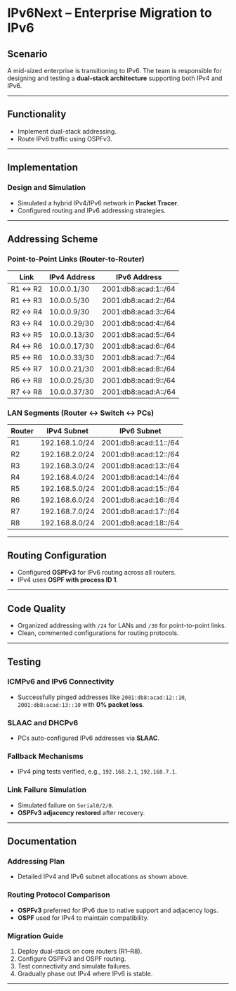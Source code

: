 # IPv6Next – Enterprise Migration to IPv6

## Scenario

A mid-sized enterprise is transitioning to IPv6. The team is responsible for designing and testing a **dual-stack architecture** supporting both IPv4 and IPv6.

---

## Functionality

* Implement dual-stack addressing.
* Route IPv6 traffic using OSPFv3.

---

## Implementation

### Design and Simulation

* Simulated a hybrid IPv4/IPv6 network in **Packet Tracer**.
* Configured routing and IPv6 addressing strategies.

---

## Addressing Scheme

### Point-to-Point Links (Router-to-Router)

| Link    | IPv4 Address | IPv6 Address            |
| ------- | ------------ | ----------------------- |
| R1 ↔ R2 | 10.0.0.1/30  | 2001\:db8\:acad:1::/64  |
| R1 ↔ R3 | 10.0.0.5/30  | 2001\:db8\:acad:2::/64  |
| R2 ↔ R4 | 10.0.0.9/30  | 2001\:db8\:acad:3::/64  |
| R3 ↔ R4 | 10.0.0.29/30 | 2001\:db8\:acad:4::/64  |
| R3 ↔ R5 | 10.0.0.13/30 | 2001\:db8\:acad:5::/64  |
| R4 ↔ R6 | 10.0.0.17/30 | 2001\:db8\:acad:6::/64  |
| R5 ↔ R6 | 10.0.0.33/30 | 2001\:db8\:acad:7::/64  |
| R5 ↔ R7 | 10.0.0.21/30 | 2001\:db8\:acad:8::/64  |
| R6 ↔ R8 | 10.0.0.25/30 | 2001\:db8\:acad:9::/64  |
| R7 ↔ R8 | 10.0.0.37/30 | 2001\:db8\:acad\:A::/64 |

### LAN Segments (Router ↔ Switch ↔ PCs)

| Router | IPv4 Subnet    | IPv6 Subnet             |
| ------ | -------------- | ----------------------- |
| R1     | 192.168.1.0/24 | 2001\:db8\:acad:11::/64 |
| R2     | 192.168.2.0/24 | 2001\:db8\:acad:12::/64 |
| R3     | 192.168.3.0/24 | 2001\:db8\:acad:13::/64 |
| R4     | 192.168.4.0/24 | 2001\:db8\:acad:14::/64 |
| R5     | 192.168.5.0/24 | 2001\:db8\:acad:15::/64 |
| R6     | 192.168.6.0/24 | 2001\:db8\:acad:16::/64 |
| R7     | 192.168.7.0/24 | 2001\:db8\:acad:17::/64 |
| R8     | 192.168.8.0/24 | 2001\:db8\:acad:18::/64 |

---

## Routing Configuration

* Configured **OSPFv3** for IPv6 routing across all routers.
* IPv4 uses **OSPF with process ID 1**.

---

## Code Quality

* Organized addressing with `/24` for LANs and `/30` for point-to-point links.
* Clean, commented configurations for routing protocols.

---

## Testing

### ICMPv6 and IPv6 Connectivity

* Successfully pinged addresses like `2001:db8:acad:12::10`, `2001:db8:acad:13::10` with **0% packet loss**.

### SLAAC and DHCPv6

* PCs auto-configured IPv6 addresses via **SLAAC**.

### Fallback Mechanisms

* IPv4 ping tests verified, e.g., `192.168.2.1`, `192.168.7.1`.

### Link Failure Simulation

* Simulated failure on `Serial0/2/0`.
* **OSPFv3 adjacency restored** after recovery.

---

## Documentation

### Addressing Plan

* Detailed IPv4 and IPv6 subnet allocations as shown above.

### Routing Protocol Comparison

* **OSPFv3** preferred for IPv6 due to native support and adjacency logs.
* **OSPF** used for IPv4 to maintain compatibility.

### Migration Guide

1. Deploy dual-stack on core routers (R1–R8).
2. Configure OSPFv3 and OSPF routing.
3. Test connectivity and simulate failures.
4. Gradually phase out IPv4 where IPv6 is stable.

---
